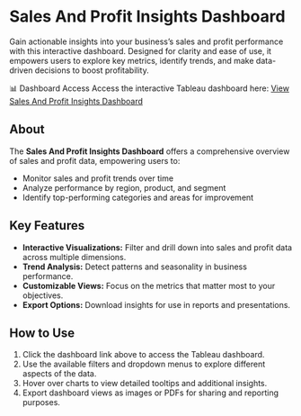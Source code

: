 <p align="center"> <h1>Sales And Profit Insights Dashboard</h1> </p>
Gain actionable insights into your business’s sales and profit performance with this interactive dashboard. 
Designed for clarity and ease of use, it empowers users to explore key metrics, identify trends, 
and make data-driven decisions to boost profitability.

📊 Dashboard Access
Access the interactive Tableau dashboard here:
[View Sales And Profit Insights Dashboard](https://public.tableau.com/app/profile/rohit.patel8054/viz/SalesInsightDashboard_17514504821620/Dashboard1?publish=yes)

## About

The **Sales And Profit Insights Dashboard** offers a comprehensive overview of sales and profit data, empowering users to:

- Monitor sales and profit trends over time
- Analyze performance by region, product, and segment
- Identify top-performing categories and areas for improvement

## Key Features

- **Interactive Visualizations:** Filter and drill down into sales and profit data across multiple dimensions.
- **Trend Analysis:** Detect patterns and seasonality in business performance.
- **Customizable Views:** Focus on the metrics that matter most to your objectives.
- **Export Options:** Download insights for use in reports and presentations.

## How to Use

1. Click the dashboard link above to access the Tableau dashboard.
2. Use the available filters and dropdown menus to explore different aspects of the data.
3. Hover over charts to view detailed tooltips and additional insights.
4. Export dashboard views as images or PDFs for sharing and reporting purposes.
